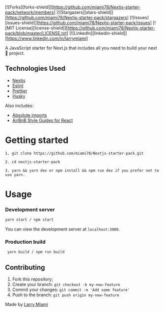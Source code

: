 [![Forks][forks-shield]][https://github.com/miami78/Nextjs-starter-pack/network/members]
[![Stargazers][stars-shield]][https://github.com/miami78/Nextjs-starter-pack/stargazers]
[![Issues][issues-shield]][https://github.com/miami78/Nextjs-starter-pack/issues]
[![MIT License][license-shield]][https://github.com/miami78/Nextjs-starter-pack/blob/master/LICENSE.txt]
[![LinkedIn][linkedin-shield]][https://www.linkedin.com/in/larrymiami]

A JavaScript starter for Next.js that includes all you need to build your next 🦄 project.

## Technologies Used

- [Nextjs](https://nextjs.org/)
- [Eslint](https://eslint.org/)
- [Prettier](https://prettier.io/)
- [Husky](https://typicode.github.io/husky/#/)

Also includes:

- [Absolute imports](https://nextjs.org/docs/advanced-features/module-path-aliases)
- [AirBnB Style Guides for React](https://github.com/airbnb/javascript/tree/master/react)

# Getting started

```
1. git clone https://github.com/miami78/Nextjs-starter-pack.git

2. cd nextjs-starter-pack

3. yarn && yarn dev or npm install && npm run dev if you prefer not to use yarn.

```

# Usage

### Development server

```bash
yarn start / npm start
```

You can view the development server at `localhost:3000`.

### Production build

```bash
 yarn build / npm run build
```

## Contributing

1. Fork this repository;
2. Create your branch: ``git checkout -b my-new-feature``
3. Commit your changes: ``git commit -m 'Add some feature'``
4. Push to the branch: ``git push origin my-new-feature``


Made by [Larry Miami](https://github.com/miami78)
